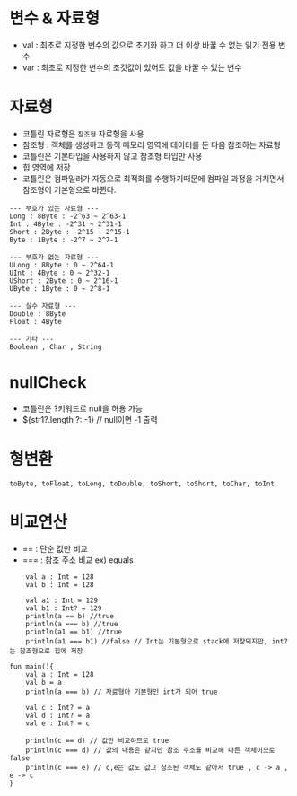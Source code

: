 # 변수 & 자료형
- val : 최초로 지정한 변수의 값으로 초기화 하고 더 이상 바꿀 수 없는 읽기 전용 변수
- var : 최초로 지정한 변수의 초깃값이 있어도 값을 바꿀 수 있는 변수

# 자료형
- 코틀린 자료형은 ``참조형`` 자료형을 사용
- 참조형 : 객체를 생성하고 동적 메모리 영역에 데이터를 둔 다음 참조하는 자료형
- 코틀린은 기본타입을 사용하지 않고 참조형 타입만 사용
- 힙 영역에 저장
- 코틀린은 컴파일러가 자동으로 최적화를 수행하기때문에 컴파일 과정을 거치면서 참조형이 기본형으로 바뀐다.
```
--- 부호가 있는 자료형 ---
Long : 8Byte : -2^63 ~ 2^63-1
Int : 4Byte : -2^31 ~ 2^31-1
Short : 2Byte : -2^15 ~ 2^15-1
Byte : 1Byte : -2^7 ~ 2^7-1

--- 부호가 없는 자료형 ---
ULong : 8Byte : 0 ~ 2^64-1
UInt : 4Byte : 0 ~ 2^32-1
UShort : 2Byte : 0 ~ 2^16-1
UByte : 1Byte : 0 ~ 2^8-1

--- 실수 자료형 ---
Double : 8Byte
Float : 4Byte

--- 기타 ---
Boolean , Char , String
```

# nullCheck
- 코틀린은 ?키워드로 null을 허용 가능
- ${str1?.length ?: -1}  // null이면 -1 출력

# 형변환
```
toByte, toFloat, toLong, toDouble, toShort, toShort, toChar, toInt
```

# 비교연산
- == : 단순 값만 비교
- === : 참조 주소 비교 ex) equals
```
    val a : Int = 128
    val b : Int = 128

    val a1 : Int = 129
    val b1 : Int? = 129
    println(a == b) //true
    println(a === b) //true
    println(a1 == b1) //true
    println(a1 === b1) //false // Int는 기본형으로 stack에 저장되지만, int?는 참조형으로 힙에 저장
```
```
fun main(){
    val a : Int = 128
    val b = a
    println(a === b) // 자료형아 기본형인 int가 되어 true

    val c : Int? = a
    val d : Int? = a
    val e : Int? = c

    println(c == d) // 값만 비교하므로 true
    println(c === d) // 값의 내용은 같지만 참조 주소를 비교해 다른 객체이므로 false
    println(c === e) // c,e는 값도 값고 참조된 객체도 같아서 true , c -> a , e -> c
}
```
